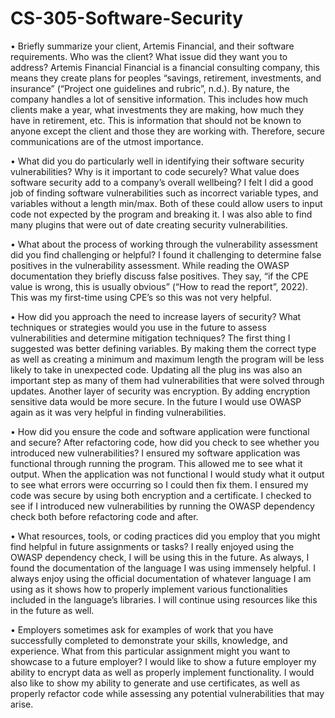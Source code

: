 # CS-305-Software-Security

•	Briefly summarize your client, Artemis Financial, and their software requirements. Who was the client? What issue did they want you to address?
Artemis Financial Financial is a financial consulting company, this means they create plans for peoples “savings, retirement, investments, and insurance” (“Project one guidelines and rubric”, n.d.). By nature, the company handles a lot of sensitive information. This includes how much clients make a year, what investments they are making, how much they have in retirement, etc. This is information that should not be known to anyone except the client and those they are working with. Therefore, secure communications are of the utmost importance.

•	What did you do particularly well in identifying their software security vulnerabilities? Why is it important to code securely? What value does software security add to a company’s overall wellbeing?
I felt I did a good job of finding software vulnerabilities such as incorrect variable types, and variables without a length min/max. Both of these could allow users to input code not expected by the program and breaking it. I was also able to find many plugins that were out of date creating security vulnerabilities.  

•	What about the process of working through the vulnerability assessment did you find challenging or helpful?
I found it challenging to determine false positives in the vulnerability assessment. While reading the OWASP documentation they briefly discuss false positives. They say, “if the CPE value is wrong, this is usually obvious” (“How to read the report”, 2022). This was my first-time using CPE’s so this was not very helpful. 

•	How did you approach the need to increase layers of security? What techniques or strategies would you use in the future to assess vulnerabilities and determine mitigation techniques?
The first thing I suggested was better defining variables. By making them the correct type as well as creating a minimum and maximum length the program will be less likely to take in unexpected code. Updating all the plug ins was also an important step as many of them had vulnerabilities that were solved through updates. Another layer of security was encryption. By adding encryption sensitive data would be more secure. In the future I would use OWASP again as it was very helpful in finding vulnerabilities. 

•	How did you ensure the code and software application were functional and secure? After refactoring code, how did you check to see whether you introduced new vulnerabilities?
I ensured my software application was functional through running the program. This allowed me to see what it output. When the application was not functional I would study what it output to see what errors were occurring so I could then fix them. I ensured my code was secure by using both encryption and a certificate. I checked to see if I introduced new vulnerabilities by running the OWASP dependency check both before refactoring code and after. 

•	What resources, tools, or coding practices did you employ that you might find helpful in future assignments or tasks?
I really enjoyed using the OWASP dependency check, I will be using this in the future. As always, I found the documentation of the language I was using immensely helpful. I always enjoy using the official documentation of whatever language I am using as it shows how to properly implement various functionalities included in the language’s libraries. I will continue using resources like this in the future as well. 

•	Employers sometimes ask for examples of work that you have successfully completed to demonstrate your skills, knowledge, and experience. What from this particular assignment might you want to showcase to a future employer?
I would like to show a future employer my ability to encrypt data as well as properly implement functionality. I would also like to show my ability to generate and use certificates, as well as properly refactor code while assessing any potential vulnerabilities that may arise. 
